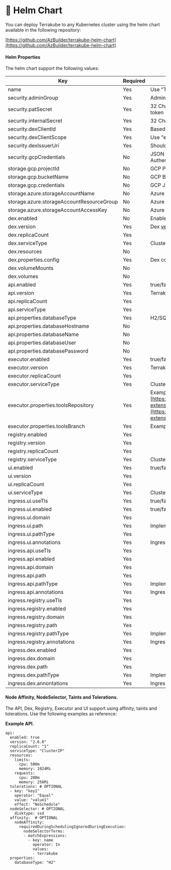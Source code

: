 # 🔨 Helm Chart

You can deploy Terrakube to any Kubernetes cluster using the helm chart available in the following repository:

[https://github.com/AzBuilder/terrakube-helm-chart](https://github.com/AzBuilder/terrakube-helm-chart)

#### Helm Properties

The helm chart support the following values:

| Key                                       | Required | Description                                                                                                     |
| ----------------------------------------- | -------- | --------------------------------------------------------------------------------------------------------------- |
| name                                      | Yes      | Use "Terrakube"                                                                                                 |
| security.adminGroup                       | Yes      | Admin group inside Terrakube                                                                                    |
| security.patSecret                        | Yes      | 32 Character secret to sign personal access token                                                               |
| security.internalSecret                   | Yes      | 32 Character secret to sing internal                                                                            |
| security.dexClientId                      | Yes      | Based on Dex config file                                                                                        |
| security.dexClientScope                   | Yes      | Use "email openid profile offline\_access groups"                                                               |
| security.dexIssuerUri                     | Yes      | Should be "[https://apiDomain/dex](https://apidomain/dex)"                                                      |
| security.gcpCredentials                   | No       | JSON Credentials for Google Identity Authentication                                                             |
| storage.gcp.projectId                     | No       | GCP Project Id for the storage                                                                                  |
| storage.gcp.bucketName                    | No       | GCP Bucket name for the storage                                                                                 |
| storage.gcp.credentials                   | No       | GCP JSON Credentials for the storage                                                                            |
| storage.azure.storageAccountName          | No       | Azure storage account name                                                                                      |
| storage.azure.storageAccountResourceGroup | No       | Azure storage resource group                                                                                    |
| storage.azure.storageAccountAccessKey     | No       | Azure storage access key                                                                                        |
| dex.enabled                               | No       | Enable Dex component                                                                                            |
| dex.version                               | Yes      | Dex [version](https://github.com/dexidp/dex/releases)                                                           |
| dex.replicaCount                          | Yes      |                                                                                                                 |
| dex.serviceType                           | Yes      | ClusterIP/NodePort/LoadBalancer/ExternalName                                                                    |
| dex.resources                             | No       |                                                                                                                 |
| dex.properties.config                     | Yes      | Dex configuration file                                                                                          |
| dex.volumeMounts                          | No       |                                                                                                                 |
| dex.volumes                               | No       |                                                                                                                 |
| api.enabled                               | Yes      | true/false                                                                                                      |
| api.version                               | Yes      | Terrakube API version                                                                                           |
| api.replicaCount                          | Yes      |                                                                                                                 |
| api.serviceType                           | Yes      |                                                                                                                 |
| api.properties.databaseType               | Yes      | H2/SQL\_AZURE/POSTGRESQL/MYSQL                                                                                  |
| api.properties.databaseHostname           | No       |                                                                                                                 |
| api.properties.databaseName               | No       |                                                                                                                 |
| api.properties.databaseUser               | No       |                                                                                                                 |
| api.properties.databasePassword           | No       |                                                                                                                 |
| executor.enabled                          | Yes      | true/false                                                                                                      |
| executor.version                          | Yes      | Terrakube Executor version                                                                                      |
| executor.replicaCount                     | Yes      |                                                                                                                 |
| executor.serviceType                      | Yes      | ClusterIP/NodePort/LoadBalancer/ExternalName                                                                    |
| executor.properties.toolsRepository       | Yes      | Example: [https://github.com/AzBuilder/terrakube-extensions](https://github.com/AzBuilder/terrakube-extensions) |
| executor.properties.toolsBranch           | Yes      | Example: main                                                                                                   |
| registry.enabled                          | Yes      |                                                                                                                 |
| registry.version                          | Yes      |                                                                                                                 |
| registry.replicaCount                     | Yes      |                                                                                                                 |
| registry.serviceType                      | Yes      | ClusterIP/NodePort/LoadBalancer/ExternalName                                                                    |
| ui.enabled                                | Yes      | true/false                                                                                                      |
| ui.version                                | Yes      |                                                                                                                 |
| ui.replicaCount                           | Yes      |                                                                                                                 |
| ui.serviceType                            | Yes      | ClusterIP/NodePort/LoadBalancer/ExternalName                                                                    |
| ingress.ui.useTls                         | Yes      | true/false                                                                                                      |
| ingress.ui.enabled                        | Yes      | true/false                                                                                                      |
| ingress.ui.domain                         | Yes      |                                                                                                                 |
| ingress.ui.path                           | Yes      | ImplementationSpecific/Exact/Prefix                                                                             |
| ingress.ui.pathType                       | Yes      |                                                                                                                 |
| ingress.ui.annotations                    | Yes      | Ingress annotations                                                                                             |
| ingress.api.useTls                        | Yes      |                                                                                                                 |
| ingress.api.enabled                       | Yes      |                                                                                                                 |
| ingress.api.domain                        | Yes      |                                                                                                                 |
| ingress.api.path                          | Yes      |                                                                                                                 |
| ingress.api.pathType                      | Yes      | ImplementationSpecific/Exact/Prefix                                                                             |
| ingress.api.annotations                   | Yes      | Ingress annotations                                                                                             |
| ingress.registry.useTls                   | Yes      |                                                                                                                 |
| ingress.registry.enabled                  | Yes      |                                                                                                                 |
| ingress.registry.domain                   | Yes      |                                                                                                                 |
| ingress.registry.path                     | Yes      |                                                                                                                 |
| ingress.registry.pathType                 | Yes      | ImplementationSpecific/Exact/Prefix                                                                             |
| ingress.registry.annotations              | Yes      | Ingress annotations                                                                                             |
| ingress.dex.enabled                       | Yes      |                                                                                                                 |
| ingress.dex.domain                        | Yes      |                                                                                                                 |
| ingress.dex.path                          | Yes      |                                                                                                                 |
| ingress.dex.pathType                      | Yes      | ImplementationSpecific/Exact/Prefix                                                                             |
| ingress.dex.annontations                  | Yes      | Ingress annotations                                                                                             |

#### Node Affinity, NodeSelector, Taints and Tolerations.

The API, Dex, Registry, Executor and UI support using affinity, taints and tolerations. Use the following examples as reference:

**Example API.**

```
api:
  enabled: true
  version: "2.6.0"
  replicaCount: "1"
  serviceType: "ClusterIP"
  resources:
    limits:
      cpu: 500m
      memory: 1024Mi
    requests:
      cpu: 200m
      memory: 256Mi
  tolerations: # OPTIONAL
  - key: "key1"
    operator: "Equal"
    value: "value1"
    effect: "NoSchedule"
  nodeSelector: # OPTIONAL
    disktype: ssd
  affinity:  # OPTIONAL
    nodeAffinity:
      requiredDuringSchedulingIgnoredDuringExecution:
        nodeSelectorTerms:
        - matchExpressions:
          - key: name
            operator: In
            values:
            - terrakube
  properties:
    databaseType: "H2"
```

